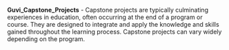 **Guvi_Capstone_Projects** - Capstone projects are typically culminating experiences in education, often occurring at the end of a program or course. They are designed to integrate and apply the knowledge and skills gained throughout the learning process. Capstone projects can vary widely depending on the program.
